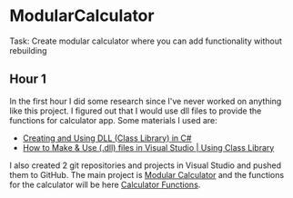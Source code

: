 # ModularCalculator
Task: Create modular calculator where you can add functionality without rebuilding

## Hour 1
In the first hour I did some research since I've never worked on anything like this project. I figured out that I would use dll files to provide the functions for calculator app.
Some materials I used are: 
 - [Creating and Using DLL (Class Library) in C#](https://www.c-sharpcorner.com/UploadFile/1e050f/creating-and-using-dll-class-library-in-C-Sharp/)
 - [How to Make & Use (.dll) files in Visual Studio | Using Class Library](https://www.youtube.com/watch?v=MPOuci-6amQ&ab_channel=TACV-TheAmazingCode-Verse)

I also created 2 git repositories and projects in Visual Studio and pushed them to GitHub. The main project is [Modular Calculator](https://github.com/PeterisEcis/ModularCalculator) and the functions for the calculator will be here [Calculator Functions](https://github.com/PeterisEcis/CalculatorFunctions). 
